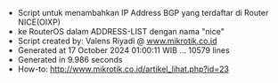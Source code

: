 - Script untuk menambahkan IP Address BGP yang terdaftar di Router NICE(OIXP)
- ke RouterOS dalam ADDRESS-LIST dengan nama "nice"
- Script created by: Valens Riyadi @ www.mikrotik.co.id
- Generated at 17 October 2024 01:00:11 WIB ... 10579 lines
- Generated in 9.986 seconds
- How-to: http://www.mikrotik.co.id/artikel_lihat.php?id=23
